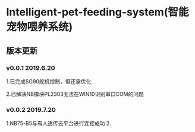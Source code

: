 # Intelligent-pet-feeding-system(智能宠物喂养系统)

## 版本更新

### v0.0.1   2019.6.20

 1.已完成SG90舵机控制，但还需优化

 2.已解决NB模块PL2303无法在WIN10识别串口COM的问题

### v0.0.2   2019.7.20

 1.NB75-B5与有人透传云平台进行连接成功
 2.
